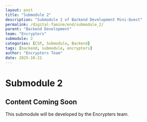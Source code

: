 ```yaml
---
layout: post
title: "Submodule 2"
description: "Submodule 2 of Backend Development Mini-Quest"
permalink: /digital-famine/end/submodule_2/
parent: "Backend Development"
team: "Encrypters"
submodule: 2
categories: [CSP, Submodule, Backend]
tags: [backend, submodule, encrypters]
author: "Encrypters Team"
date: 2025-10-21
---
```


# Submodule 2

## Content Coming Soon
This submodule will be developed by the Encrypters team.
